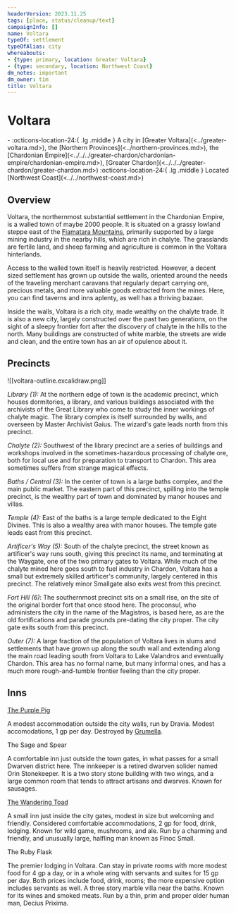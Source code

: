 ```yaml
---
headerVersion: 2023.11.25
tags: [place, status/cleanup/text]
campaignInfo: []
name: Voltara
typeOf: settlement
typeOfAlias: city
whereabouts:
- {type: primary, location: Greater Voltara}
- {type: secondary, location: Northwest Coast}
dm_notes: important
dm_owner: tim
title: Voltara
---
```

# Voltara
<div class="grid cards ext-narrow-margin ext-one-column" markdown>
-    :octicons-location-24:{ .lg .middle } A city in [Greater Voltara](<../greater-voltara.md>), the [Northern Provinces](<../northern-provinces.md>), the [Chardonian Empire](<../../../greater-chardon/chardonian-empire/chardonian-empire.md>), [Greater Chardon](<../../../greater-chardon/greater-chardon.md>)  
    :octicons-location-24:{ .lg .middle } Located [Northwest Coast](<../../northwest-coast.md>)  
</div>




## Overview

Voltara, the northernmost substantial settlement in the Chardonian Empire, is a walled town of maybe 2000 people. It is situated on a grassy lowland steppe east of the [Fiamatara Mountains](<../../fiamatara-mountains/fiamatara-mountains.md>), primarily supported by a large mining industry in the nearby hills, which are rich in chalyte. The grasslands are fertile land, and sheep farming and agriculture is common in the Voltara hinterlands. 



Access to the walled town itself is heavily restricted. However, a decent sized settlement has grown up outside the walls, oriented around the needs of the traveling merchant caravans that regularly depart carrying ore, precious metals, and more valuable goods extracted from the mines. Here, you can find taverns and inns aplenty, as well has a thriving bazaar.

Inside the walls, Voltara is a rich city, made wealthy on the chalyte trade. It is also a new city, largely constructed over the past two generations, on the sight of a sleepy frontier fort after the discovery of chalyte in the hills to the north. Many buildings are constructed of white marble, the streets are wide and clean, and the entire town has an air of opulence about it. 

## Precincts

![[voltara-outline.excalidraw.png]]

*Library (1):* At the northern edge of town is the academic precinct, which houses dormitories, a library, and various buildings associated with the archivists of the Great Library who come to study the inner workings of chalyte magic. The library complex is itself surrounded by walls, and overseen by Master Archivist Gaius. The wizard's gate leads north from this precinct. 

*Chalyte (2):* Southwest of the library precinct are a series of buildings and workshops involved in the sometimes-hazardous processing of chalyte ore, both for local use and for preparation to transport to Chardon. This area sometimes suffers from strange magical effects. 

*Baths  / Central  (3):* In the center of town is a large baths complex, and the main public market. The eastern part of this precinct, spilling into the temple precinct, is the wealthy part of town and dominated by manor houses and villas. 

*Temple (4):* East of the baths is a large temple dedicated to the Eight Divines. This is also a wealthy area with manor houses. The temple gate leads east from this precinct. 

*Artificer's Way (5):* South of the chalyte precinct, the street known as artificer's way runs south, giving this precinct its name, and terminating at the Waygate, one of the two primary gates to Voltara. While much of the chalyte mined here goes south to fuel industry in Chardon, Voltara has a small but extremely skilled artificer's community, largely centered in this precinct. The relatively minor Smallgate also exits west from this precinct. 

*Fort Hill (6)*: The southernmost precinct sits on a small rise, on the site of the original border fort that once stood here. The proconsul, who administers the city in the name of the Magistros, is based here, as are the old fortifications and parade grounds pre-dating the city proper. The city gate exits south from this precinct. 

*Outer (7):* A large fraction of the population of Voltara lives in slums and settlements that have grown up along the south wall and extending along the main road leading south from Voltara to Lake Valandros and eventually Chardon. This area has no formal name, but many informal ones, and has a much more rough-and-tumble frontier feeling than the city proper. 

## Inns 

[The Purple Pig](<./the-purple-pig.md>)

A modest accommodation outside the city walls, run by Dravia. Modest accomodations, 1 gp per day. Destroyed by [Grumella](<../../../../people/orcs/grumella.md>). 

The Sage and Spear

A comfortable inn just outside the town gates, in what passes for a small Dwarven district here. The innkeeper is a retired dwarven solider named Orin Stonekeeper. It is a two story stone building with two wings, and a large common room that tends to attract artisans and dwarves. Known for sausages.

[The Wandering Toad](<./the-wandering-toad.md>)

A small inn just inside the city gates, modest in size but welcoming and friendly. Considered comfortable accommodations, 2 gp for food, drink, lodging. Known for wild game, mushrooms, and ale. Run by a charming and friendly, and unusually large, halfling man known as Finoc Small.

The Ruby Flask

The premier lodging in Voltara. Can stay in private rooms with more modest food for 4 gp a day, or in a whole wing with servants and suites for 15 gp per day. Both prices include food, drink, rooms; the more expensive option includes servants as well. A three story marble villa near the baths. Known for its wines and smoked meats. Run by a thin, prim and proper older human man, Decius Prixima.